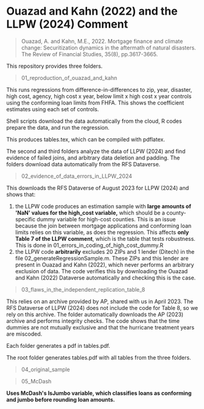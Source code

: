# Ouazad and Kahn (2022) and the LLPW (2024) Comment

> Ouazad, A. and Kahn, M.E., 2022. Mortgage finance and climate change: Securitization dynamics in the aftermath of natural disasters. The Review of Financial Studies, 35(8), pp.3617-3665.

This repository provides three folders. 

> 01_reproduction_of_ouazad_and_kahn

This runs regressions from difference-in-differences to zip, year, disaster, high cost, agency, high cost x year, below limit x high cost x year controls using the conforming loan limits from FHFA. This shows the coefficient estimates using each set of controls.

Shell scripts download the data automatically from the cloud, R codes prepare the data, and run the regression.

This produces tables.tex, which can be compiled with pdflatex. 

The second and third folders analyze the data of LLPW (2024) and find evidence of failed joins, and arbitrary data deletion and padding. The folders download data automatically from the RFS Dataverse.

> 02_evidence_of_data_errors_in_LLPW_2024

This downloads the RFS Dataverse of August 2023 for LLPW (2024) and shows that:

1. the LLPW code produces an estimation sample with **large amounts of 'NaN' values for the high_cost variable,** which should be a county-specific dummy variable for high-cost counties. This is an issue because the join between mortgage applications and conforming loan limits relies on this variable, as does the regression. This affects **only Table 7 of the LLPW comment**, which is the table that tests robustness. This is done in 01_errors_in_coding_of_high_cost_dummy.R
2. the LLPW code **arbitrarily** excludes 20 ZIPs and 1 lender (Ditech) in the file 02_generateRegressionSample.m. These ZIPs and this lender are present in Ouazad and Kahn (2022), which never performs an arbitrary exclusion of data. The code verifies this by downloading the Ouazad and Kahn (2022) Dataverse automatically and checking this is the case.

> 03_flaws_in_the_independent_replication_table_8

This relies on an archive provided by AP, shared with us in April 2023. The RFS Dataverse of LLPW (2024) does not include the code for Table 8, so we rely on this archive. The folder automatically downloads the AP (2023) archive and performs integrity checks. The code shows that the time dummies are not mutually exclusive and that the hurricane treatment years are miscoded.

Each folder generates a pdf in tables.pdf.

The root folder generates tables.pdf with all tables from the three folders.

> 04_original_sample

> 05_McDash

**Uses McDash's IsJumbo variable, which classifies loans as conforming and jumbo before rounding loan amounts.**



